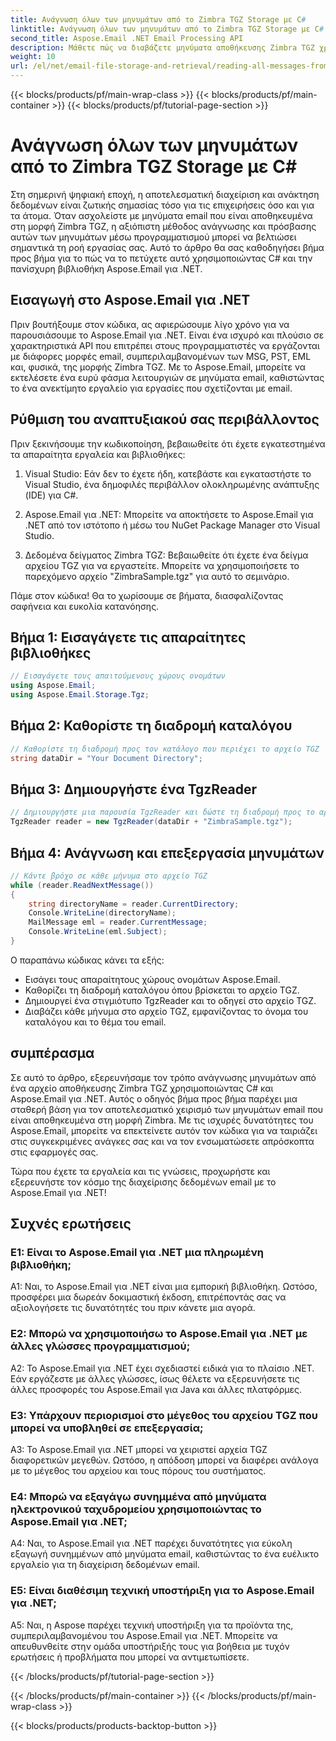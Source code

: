 ```yaml
---
title: Ανάγνωση όλων των μηνυμάτων από το Zimbra TGZ Storage με C#
linktitle: Ανάγνωση όλων των μηνυμάτων από το Zimbra TGZ Storage με C#
second_title: Aspose.Email .NET Email Processing API
description: Μάθετε πώς να διαβάζετε μηνύματα αποθήκευσης Zimbra TGZ χρησιμοποιώντας C# και Aspose.Email για .NET. Οδηγός βήμα προς βήμα με τον πηγαίο κώδικα που περιλαμβάνεται.
weight: 10
url: /el/net/email-file-storage-and-retrieval/reading-all-messages-from-zimbra-tgz-storage-with-csharp/
---
```


{{< blocks/products/pf/main-wrap-class >}}
{{< blocks/products/pf/main-container >}}
{{< blocks/products/pf/tutorial-page-section >}}

# Ανάγνωση όλων των μηνυμάτων από το Zimbra TGZ Storage με C#


Στη σημερινή ψηφιακή εποχή, η αποτελεσματική διαχείριση και ανάκτηση δεδομένων είναι ζωτικής σημασίας τόσο για τις επιχειρήσεις όσο και για τα άτομα. Όταν ασχολείστε με μηνύματα email που είναι αποθηκευμένα στη μορφή Zimbra TGZ, η αξιόπιστη μέθοδος ανάγνωσης και πρόσβασης αυτών των μηνυμάτων μέσω προγραμματισμού μπορεί να βελτιώσει σημαντικά τη ροή εργασίας σας. Αυτό το άρθρο θα σας καθοδηγήσει βήμα προς βήμα για το πώς να το πετύχετε αυτό χρησιμοποιώντας C# και την πανίσχυρη βιβλιοθήκη Aspose.Email για .NET.

## Εισαγωγή στο Aspose.Email για .NET

Πριν βουτήξουμε στον κώδικα, ας αφιερώσουμε λίγο χρόνο για να παρουσιάσουμε το Aspose.Email για .NET. Είναι ένα ισχυρό και πλούσιο σε χαρακτηριστικά API που επιτρέπει στους προγραμματιστές να εργάζονται με διάφορες μορφές email, συμπεριλαμβανομένων των MSG, PST, EML και, φυσικά, της μορφής Zimbra TGZ. Με το Aspose.Email, μπορείτε να εκτελέσετε ένα ευρύ φάσμα λειτουργιών σε μηνύματα email, καθιστώντας το ένα ανεκτίμητο εργαλείο για εργασίες που σχετίζονται με email.

## Ρύθμιση του αναπτυξιακού σας περιβάλλοντος

Πριν ξεκινήσουμε την κωδικοποίηση, βεβαιωθείτε ότι έχετε εγκατεστημένα τα απαραίτητα εργαλεία και βιβλιοθήκες:

1. Visual Studio: Εάν δεν το έχετε ήδη, κατεβάστε και εγκαταστήστε το Visual Studio, ένα δημοφιλές περιβάλλον ολοκληρωμένης ανάπτυξης (IDE) για C#.

2. Aspose.Email για .NET: Μπορείτε να αποκτήσετε το Aspose.Email για .NET από τον ιστότοπο ή μέσω του NuGet Package Manager στο Visual Studio.

3. Δεδομένα δείγματος Zimbra TGZ: Βεβαιωθείτε ότι έχετε ένα δείγμα αρχείου TGZ για να εργαστείτε. Μπορείτε να χρησιμοποιήσετε το παρεχόμενο αρχείο "ZimbraSample.tgz" για αυτό το σεμινάριο.

Πάμε στον κώδικα! Θα το χωρίσουμε σε βήματα, διασφαλίζοντας σαφήνεια και ευκολία κατανόησης.

## Βήμα 1: Εισαγάγετε τις απαραίτητες βιβλιοθήκες

```csharp
// Εισαγάγετε τους απαιτούμενους χώρους ονομάτων
using Aspose.Email;
using Aspose.Email.Storage.Tgz;
```

## Βήμα 2: Καθορίστε τη διαδρομή καταλόγου

```csharp
// Καθορίστε τη διαδρομή προς τον κατάλογο που περιέχει το αρχείο TGZ
string dataDir = "Your Document Directory";
```

## Βήμα 3: Δημιουργήστε ένα TgzReader

```csharp
// Δημιουργήστε μια παρουσία TgzReader και δώστε τη διαδρομή προς το αρχείο TGZ
TgzReader reader = new TgzReader(dataDir + "ZimbraSample.tgz");
```

## Βήμα 4: Ανάγνωση και επεξεργασία μηνυμάτων

```csharp
// Κάντε βρόχο σε κάθε μήνυμα στο αρχείο TGZ
while (reader.ReadNextMessage())
{
    string directoryName = reader.CurrentDirectory;
    Console.WriteLine(directoryName);
    MailMessage eml = reader.CurrentMessage;
    Console.WriteLine(eml.Subject);
}
```

Ο παραπάνω κώδικας κάνει τα εξής:

- Εισάγει τους απαραίτητους χώρους ονομάτων Aspose.Email.
- Καθορίζει τη διαδρομή καταλόγου όπου βρίσκεται το αρχείο TGZ.
- Δημιουργεί ένα στιγμιότυπο TgzReader και το οδηγεί στο αρχείο TGZ.
- Διαβάζει κάθε μήνυμα στο αρχείο TGZ, εμφανίζοντας το όνομα του καταλόγου και το θέμα του email.

## συμπέρασμα

Σε αυτό το άρθρο, εξερευνήσαμε τον τρόπο ανάγνωσης μηνυμάτων από ένα αρχείο αποθήκευσης Zimbra TGZ χρησιμοποιώντας C# και Aspose.Email για .NET. Αυτός ο οδηγός βήμα προς βήμα παρέχει μια σταθερή βάση για τον αποτελεσματικό χειρισμό των μηνυμάτων email που είναι αποθηκευμένα στη μορφή Zimbra. Με τις ισχυρές δυνατότητες του Aspose.Email, μπορείτε να επεκτείνετε αυτόν τον κώδικα για να ταιριάζει στις συγκεκριμένες ανάγκες σας και να τον ενσωματώσετε απρόσκοπτα στις εφαρμογές σας.

Τώρα που έχετε τα εργαλεία και τις γνώσεις, προχωρήστε και εξερευνήστε τον κόσμο της διαχείρισης δεδομένων email με το Aspose.Email για .NET!


## Συχνές ερωτήσεις

### Ε1: Είναι το Aspose.Email για .NET μια πληρωμένη βιβλιοθήκη;

A1: Ναι, το Aspose.Email για .NET είναι μια εμπορική βιβλιοθήκη. Ωστόσο, προσφέρει μια δωρεάν δοκιμαστική έκδοση, επιτρέποντάς σας να αξιολογήσετε τις δυνατότητές του πριν κάνετε μια αγορά.

### Ε2: Μπορώ να χρησιμοποιήσω το Aspose.Email για .NET με άλλες γλώσσες προγραμματισμού;

A2: Το Aspose.Email για .NET έχει σχεδιαστεί ειδικά για το πλαίσιο .NET. Εάν εργάζεστε με άλλες γλώσσες, ίσως θέλετε να εξερευνήσετε τις άλλες προσφορές του Aspose.Email για Java και άλλες πλατφόρμες.

### Ε3: Υπάρχουν περιορισμοί στο μέγεθος του αρχείου TGZ που μπορεί να υποβληθεί σε επεξεργασία;

A3: Το Aspose.Email για .NET μπορεί να χειριστεί αρχεία TGZ διαφορετικών μεγεθών. Ωστόσο, η απόδοση μπορεί να διαφέρει ανάλογα με το μέγεθος του αρχείου και τους πόρους του συστήματος.

### Ε4: Μπορώ να εξαγάγω συνημμένα από μηνύματα ηλεκτρονικού ταχυδρομείου χρησιμοποιώντας το Aspose.Email για .NET;

A4: Ναι, το Aspose.Email για .NET παρέχει δυνατότητες για εύκολη εξαγωγή συνημμένων από μηνύματα email, καθιστώντας το ένα ευέλικτο εργαλείο για τη διαχείριση δεδομένων email.

### Ε5: Είναι διαθέσιμη τεχνική υποστήριξη για το Aspose.Email για .NET;

A5: Ναι, η Aspose παρέχει τεχνική υποστήριξη για τα προϊόντα της, συμπεριλαμβανομένου του Aspose.Email για .NET. Μπορείτε να απευθυνθείτε στην ομάδα υποστήριξής τους για βοήθεια με τυχόν ερωτήσεις ή προβλήματα που μπορεί να αντιμετωπίσετε.

{{< /blocks/products/pf/tutorial-page-section >}}

{{< /blocks/products/pf/main-container >}}
{{< /blocks/products/pf/main-wrap-class >}}

{{< blocks/products/products-backtop-button >}}
